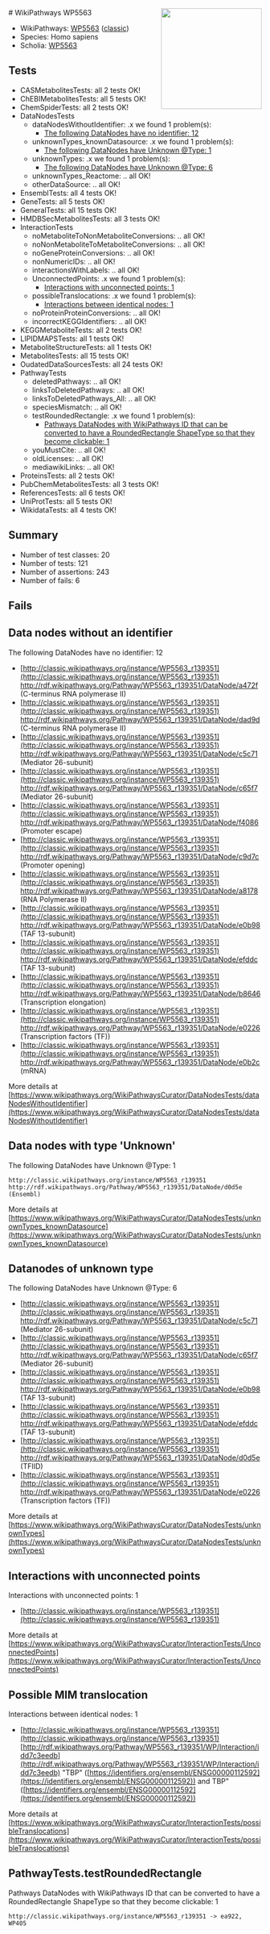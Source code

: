 <img style="float: right; width: 200px" src="https://upload.wikimedia.org/wikipedia/commons/thumb/8/83/Wplogo_with_text_500.png/640px-Wplogo_with_text_500.png" />
# WikiPathways WP5563

* WikiPathways: [WP5563](https://wikipathways.org/pathways/WP5563) ([classic](https://classic.wikipathways.org/instance/WP5563))
* Species: Homo sapiens
* Scholia: [WP5563](https://scholia.toolforge.org/wikipathways/WP5563)
## Tests
* CASMetabolitesTests: all 2 tests OK!
* ChEBIMetabolitesTests: all 5 tests OK!
* ChemSpiderTests: all 2 tests OK!
* DataNodesTests
    * dataNodesWithoutIdentifier: .x we found 1 problem(s):
        * [The following DataNodes have no identifier: 12](#8792c492)
    * unknownTypes_knownDatasource: .x we found 1 problem(s):
        * [The following DataNodes have Unknown @Type: 1](#904516d6)
    * unknownTypes: .x we found 1 problem(s):
        * [The following DataNodes have Unknown @Type: 6](#839973e4)
    * unknownTypes_Reactome: .. all OK!
    * otherDataSource: .. all OK!
* EnsemblTests: all 4 tests OK!
* GeneTests: all 5 tests OK!
* GeneralTests: all 15 tests OK!
* HMDBSecMetabolitesTests: all 3 tests OK!
* InteractionTests
    * noMetaboliteToNonMetaboliteConversions: .. all OK!
    * noNonMetaboliteToMetaboliteConversions: .. all OK!
    * noGeneProteinConversions: .. all OK!
    * nonNumericIDs: .. all OK!
    * interactionsWithLabels: .. all OK!
    * UnconnectedPoints: .x we found 1 problem(s):
        * [Interactions with unconnected points: 1](#35a61ad9)
    * possibleTranslocations: .x we found 1 problem(s):
        * [Interactions between identical nodes: 1](#1c118206)
    * noProteinProteinConversions: .. all OK!
    * incorrectKEGGIdentifiers: .. all OK!
* KEGGMetaboliteTests: all 2 tests OK!
* LIPIDMAPSTests: all 1 tests OK!
* MetaboliteStructureTests: all 1 tests OK!
* MetabolitesTests: all 15 tests OK!
* OudatedDataSourcesTests: all 24 tests OK!
* PathwayTests
    * deletedPathways: .. all OK!
    * linksToDeletedPathways: .. all OK!
    * linksToDeletedPathways_All: .. all OK!
    * speciesMismatch: .. all OK!
    * testRoundedRectangle: .x we found 1 problem(s):
        * [Pathways DataNodes with WikiPathways ID that can be converted to have a RoundedRectangle ShapeType so that they become clickable: 1](#16e17db)
    * youMustCite: .. all OK!
    * oldLicenses: .. all OK!
    * mediawikiLinks: .. all OK!
* ProteinsTests: all 2 tests OK!
* PubChemMetabolitesTests: all 3 tests OK!
* ReferencesTests: all 6 tests OK!
* UniProtTests: all 5 tests OK!
* WikidataTests: all 4 tests OK!


## Summary

* Number of test classes: 20
* Number of tests: 121
* Number of assertions: 243
* Number of fails: 6

## Fails

<a name="8792c492" />

## Data nodes without an identifier

The following DataNodes have no identifier: 12

* [http://classic.wikipathways.org/instance/WP5563_r139351](http://classic.wikipathways.org/instance/WP5563_r139351) http://rdf.wikipathways.org/Pathway/WP5563_r139351/DataNode/a472f (C-terminus RNA polymerase II)
* [http://classic.wikipathways.org/instance/WP5563_r139351](http://classic.wikipathways.org/instance/WP5563_r139351) http://rdf.wikipathways.org/Pathway/WP5563_r139351/DataNode/dad9d (C-terminus RNA polymerase II)
* [http://classic.wikipathways.org/instance/WP5563_r139351](http://classic.wikipathways.org/instance/WP5563_r139351) http://rdf.wikipathways.org/Pathway/WP5563_r139351/DataNode/c5c71 (Mediator 26-subunit)
* [http://classic.wikipathways.org/instance/WP5563_r139351](http://classic.wikipathways.org/instance/WP5563_r139351) http://rdf.wikipathways.org/Pathway/WP5563_r139351/DataNode/c65f7 (Mediator 26-subunit)
* [http://classic.wikipathways.org/instance/WP5563_r139351](http://classic.wikipathways.org/instance/WP5563_r139351) http://rdf.wikipathways.org/Pathway/WP5563_r139351/DataNode/f4086 (Promoter escape)
* [http://classic.wikipathways.org/instance/WP5563_r139351](http://classic.wikipathways.org/instance/WP5563_r139351) http://rdf.wikipathways.org/Pathway/WP5563_r139351/DataNode/c9d7c (Promoter opening)
* [http://classic.wikipathways.org/instance/WP5563_r139351](http://classic.wikipathways.org/instance/WP5563_r139351) http://rdf.wikipathways.org/Pathway/WP5563_r139351/DataNode/a8178 (RNA Polymerase II)
* [http://classic.wikipathways.org/instance/WP5563_r139351](http://classic.wikipathways.org/instance/WP5563_r139351) http://rdf.wikipathways.org/Pathway/WP5563_r139351/DataNode/e0b98 (TAF 13-subunit)
* [http://classic.wikipathways.org/instance/WP5563_r139351](http://classic.wikipathways.org/instance/WP5563_r139351) http://rdf.wikipathways.org/Pathway/WP5563_r139351/DataNode/efddc (TAF 13-subunit)
* [http://classic.wikipathways.org/instance/WP5563_r139351](http://classic.wikipathways.org/instance/WP5563_r139351) http://rdf.wikipathways.org/Pathway/WP5563_r139351/DataNode/b8646 (Transcription elongation)
* [http://classic.wikipathways.org/instance/WP5563_r139351](http://classic.wikipathways.org/instance/WP5563_r139351) http://rdf.wikipathways.org/Pathway/WP5563_r139351/DataNode/e0226 (Transcription factors (TF))
* [http://classic.wikipathways.org/instance/WP5563_r139351](http://classic.wikipathways.org/instance/WP5563_r139351) http://rdf.wikipathways.org/Pathway/WP5563_r139351/DataNode/e0b2c (mRNA)


More details at [https://www.wikipathways.org/WikiPathwaysCurator/DataNodesTests/dataNodesWithoutIdentifier](https://www.wikipathways.org/WikiPathwaysCurator/DataNodesTests/dataNodesWithoutIdentifier)

<a name="904516d6" />

## Data nodes with type 'Unknown'

The following DataNodes have Unknown @Type: 1
```
http://classic.wikipathways.org/instance/WP5563_r139351 http://rdf.wikipathways.org/Pathway/WP5563_r139351/DataNode/d0d5e (Ensembl)
```

More details at [https://www.wikipathways.org/WikiPathwaysCurator/DataNodesTests/unknownTypes_knownDatasource](https://www.wikipathways.org/WikiPathwaysCurator/DataNodesTests/unknownTypes_knownDatasource)

<a name="839973e4" />

## Datanodes of unknown type

The following DataNodes have Unknown @Type: 6

* [http://classic.wikipathways.org/instance/WP5563_r139351](http://classic.wikipathways.org/instance/WP5563_r139351) http://rdf.wikipathways.org/Pathway/WP5563_r139351/DataNode/c5c71 (Mediator 26-subunit)
* [http://classic.wikipathways.org/instance/WP5563_r139351](http://classic.wikipathways.org/instance/WP5563_r139351) http://rdf.wikipathways.org/Pathway/WP5563_r139351/DataNode/c65f7 (Mediator 26-subunit)
* [http://classic.wikipathways.org/instance/WP5563_r139351](http://classic.wikipathways.org/instance/WP5563_r139351) http://rdf.wikipathways.org/Pathway/WP5563_r139351/DataNode/e0b98 (TAF 13-subunit)
* [http://classic.wikipathways.org/instance/WP5563_r139351](http://classic.wikipathways.org/instance/WP5563_r139351) http://rdf.wikipathways.org/Pathway/WP5563_r139351/DataNode/efddc (TAF 13-subunit)
* [http://classic.wikipathways.org/instance/WP5563_r139351](http://classic.wikipathways.org/instance/WP5563_r139351) http://rdf.wikipathways.org/Pathway/WP5563_r139351/DataNode/d0d5e (TFIID)
* [http://classic.wikipathways.org/instance/WP5563_r139351](http://classic.wikipathways.org/instance/WP5563_r139351) http://rdf.wikipathways.org/Pathway/WP5563_r139351/DataNode/e0226 (Transcription factors (TF))


More details at [https://www.wikipathways.org/WikiPathwaysCurator/DataNodesTests/unknownTypes](https://www.wikipathways.org/WikiPathwaysCurator/DataNodesTests/unknownTypes)

<a name="35a61ad9" />

## Interactions with unconnected points

Interactions with unconnected points: 1

* [http://classic.wikipathways.org/instance/WP5563_r139351](http://classic.wikipathways.org/instance/WP5563_r139351)


More details at [https://www.wikipathways.org/WikiPathwaysCurator/InteractionTests/UnconnectedPoints](https://www.wikipathways.org/WikiPathwaysCurator/InteractionTests/UnconnectedPoints)

<a name="1c118206" />

## Possible MIM translocation

Interactions between identical nodes: 1

* [http://classic.wikipathways.org/instance/WP5563_r139351](http://classic.wikipathways.org/instance/WP5563_r139351) [http://rdf.wikipathways.org/Pathway/WP5563_r139351/WP/Interaction/idd7c3eedb](http://rdf.wikipathways.org/Pathway/WP5563_r139351/WP/Interaction/idd7c3eedb) "TBP" ([https://identifiers.org/ensembl/ENSG00000112592](https://identifiers.org/ensembl/ENSG00000112592)) and 
TBP" ([https://identifiers.org/ensembl/ENSG00000112592](https://identifiers.org/ensembl/ENSG00000112592))


More details at [https://www.wikipathways.org/WikiPathwaysCurator/InteractionTests/possibleTranslocations](https://www.wikipathways.org/WikiPathwaysCurator/InteractionTests/possibleTranslocations)

<a name="16e17db" />

## PathwayTests.testRoundedRectangle

Pathways DataNodes with WikiPathways ID that can be converted to have a RoundedRectangle ShapeType so that they become clickable: 1
```
http://classic.wikipathways.org/instance/WP5563_r139351 -> ea922, WP405
 ```

